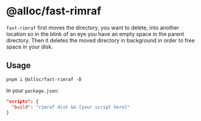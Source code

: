# @alloc/fast-rimraf

`fast-rimraf` first moves the directory, you want to delete, into another location so in the blink of an eye you have an empty space in the parent directory. Then it deletes the moved directory in background in order to free space in your disk.

## Usage

```
pnpm i @alloc/fast-rimraf -D
```

In your `package.json`:

```json
"scripts": {
  "build": "rimraf dist && [your script here]"
}
```
